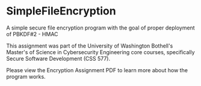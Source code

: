 # SimpleFileEncryption

A simple secure file encryption program with the goal of proper deployment of PBKDF#2 - HMAC

This assignment was part of the University of Washington Bothell's Master's of Science in Cybersecurity Engineering core courses, specifically Secure Software Development (CSS 577).

Please view the Encryption Assignment PDF to learn more about how the program works.
